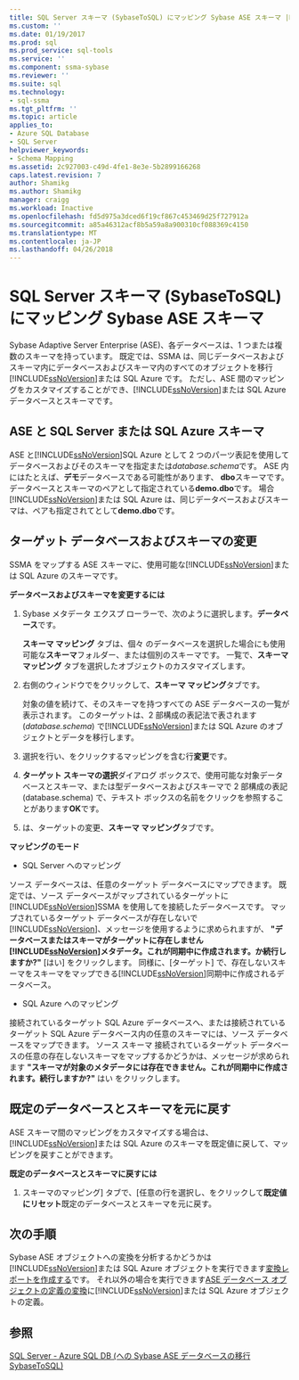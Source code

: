```yaml
---
title: SQL Server スキーマ (SybaseToSQL) にマッピング Sybase ASE スキーマ |Microsoft ドキュメント
ms.custom: ''
ms.date: 01/19/2017
ms.prod: sql
ms.prod_service: sql-tools
ms.service: ''
ms.component: ssma-sybase
ms.reviewer: ''
ms.suite: sql
ms.technology:
- sql-ssma
ms.tgt_pltfrm: ''
ms.topic: article
applies_to:
- Azure SQL Database
- SQL Server
helpviewer_keywords:
- Schema Mapping
ms.assetid: 2c927003-c49d-4fe1-8e3e-5b2899166268
caps.latest.revision: 7
author: Shamikg
ms.author: Shamikg
manager: craigg
ms.workload: Inactive
ms.openlocfilehash: fd5d975a3dced6f19cf867c453469d25f727912a
ms.sourcegitcommit: a85a46312acf8b5a59a8a900310cf088369c4150
ms.translationtype: MT
ms.contentlocale: ja-JP
ms.lasthandoff: 04/26/2018
---
```

# <a name="mapping-sybase-ase-schemas-to-sql-server-schemas-sybasetosql"></a>SQL Server スキーマ (SybaseToSQL) にマッピング Sybase ASE スキーマ
Sybase Adaptive Server Enterprise (ASE)、各データベースは、1 つまたは複数のスキーマを持っています。 既定では、SSMA は、同じデータベースおよびスキーマ内にデータベースおよびスキーマ内のすべてのオブジェクトを移行[!INCLUDE[ssNoVersion](../../includes/ssnoversion_md.md)]または SQL Azure です。 ただし、ASE 間のマッピングをカスタマイズすることができ、[!INCLUDE[ssNoVersion](../../includes/ssnoversion_md.md)]または SQL Azure データベースとスキーマです。  
  
## <a name="ase-and-sql-server-or-sql-azure-schemas"></a>ASE と SQL Server または SQL Azure スキーマ  
ASE と[!INCLUDE[ssNoVersion](../../includes/ssnoversion_md.md)]SQL Azure として 2 つのパーツ表記を使用してデータベースおよびそのスキーマを指定または*database.schema*です。 ASE 内にはたとえば、**デモ**データベースである可能性があります、 **dbo**スキーマです。 データベースとスキーマのペアとして指定されている**demo.dbo**です。 場合[!INCLUDE[ssNoVersion](../../includes/ssnoversion_md.md)]または SQL Azure は、同じデータベースおよびスキーマは、ペアも指定されてとして**demo.dbo**です。  
  
## <a name="modifying-the-target-database-and-schema"></a>ターゲット データベースおよびスキーマの変更  
SSMA をマップする ASE スキーマに、使用可能な[!INCLUDE[ssNoVersion](../../includes/ssnoversion_md.md)]または SQL Azure のスキーマです。  
  
**データベースおよびスキーマを変更するには**  
  
1.  Sybase メタデータ エクスプ ローラーで、次のように選択します。**データベース**です。  
  
    **スキーマ マッピング** タブは、個々 のデータベースを選択した場合にも使用可能な**スキーマ**フォルダー、または個別のスキーマです。 一覧で、**スキーマ マッピング** タブを選択したオブジェクトのカスタマイズします。  
  
2.  右側のウィンドウでをクリックして、**スキーマ マッピング**タブです。  
  
    対象の値を続けて、そのスキーマを持つすべての ASE データベースの一覧が表示されます。 このターゲットは、2 部構成の表記法で表されます (*database.schema*) で[!INCLUDE[ssNoVersion](../../includes/ssnoversion_md.md)]または SQL Azure のオブジェクトとデータを移行します。  
  
3.  選択を行い、をクリックするマッピングを含む行**変更**です。  
  
4.  **ターゲット スキーマの選択**ダイアログ ボックスで、使用可能な対象データベースとスキーマ、または型データベースおよびスキーマで 2 部構成の表記 (database.schema) で、テキスト ボックスの名前をクリックを参照することがあります**OK**です。  
  
5.  は、ターゲットの変更、**スキーマ マッピング**タブです。  
  
**マッピングのモード**  
  
-   SQL Server へのマッピング  
  
ソース データベースは、任意のターゲット データベースにマップできます。 既定では、ソース データベースがマップされているターゲットに[!INCLUDE[ssNoVersion](../../includes/ssnoversion_md.md)]SSMA を使用してを接続したデータベースです。 マップされているターゲット データベースが存在しないで[!INCLUDE[ssNoVersion](../../includes/ssnoversion_md.md)]、メッセージを使用するように求められますが、 **"データベースまたはスキーマがターゲットに存在しません[!INCLUDE[ssNoVersion](../../includes/ssnoversion_md.md)]メタデータ。これが同期中に作成されます。か続行しますか?"** [はい] をクリックします。 同様に、[ターゲット] で、存在しないスキーマをスキーマをマップできる[!INCLUDE[ssNoVersion](../../includes/ssnoversion_md.md)]同期中に作成されるデータベース。  
  
-   SQL Azure へのマッピング  
  
接続されているターゲット SQL Azure データベースへ、または接続されているターゲット SQL Azure データベース内の任意のスキーマには、ソース データベースをマップできます。 ソース スキーマ 接続されているターゲット データベースの任意の存在しないスキーマをマップするかどうかは、メッセージが求められます **"スキーマが対象のメタデータには存在できません。これが同期中に作成されます。続行しますか?"** はい をクリックします。  
  
## <a name="reverting-to-the-default-database-and-schema"></a>既定のデータベースとスキーマを元に戻す  
ASE スキーマ間のマッピングをカスタマイズする場合は、[!INCLUDE[ssNoVersion](../../includes/ssnoversion_md.md)]または SQL Azure のスキーマを既定値に戻して、マッピングを戻すことができます。  
  
**既定のデータベースとスキーマに戻すには**  
  
1.  スキーマのマッピング] タブで、[任意の行を選択し、をクリックして**既定値にリセット**既定のデータベースとスキーマを元に戻す。  
  
## <a name="next-steps"></a>次の手順  
Sybase ASE オブジェクトへの変換を分析するかどうかは[!INCLUDE[ssNoVersion](../../includes/ssnoversion_md.md)]または SQL Azure オブジェクトを実行できます[変換レポートを作成する](http://msdn.microsoft.com/en-us/eb996b7c-1eef-4f73-b5e6-2fa6faf7336c)です。 それ以外の場合を実行できます[ASE データベース オブジェクトの定義の変換](http://msdn.microsoft.com/en-us/509cb65d-2f54-427a-83d7-37919cc4e3e3)に[!INCLUDE[ssNoVersion](../../includes/ssnoversion_md.md)]または SQL Azure オブジェクトの定義。  
  
## <a name="see-also"></a>参照  
[SQL Server - Azure SQL DB &#40;への Sybase ASE データベースの移行SybaseToSQL&#41;](../../ssma/sybase/migrating-sybase-ase-databases-to-sql-server-azure-sql-db-sybasetosql.md)  
  
